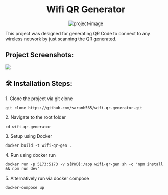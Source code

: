 
<h1 align="center" id="title">Wifi QR Generator</h1>

<p align="center"><img src="https://socialify.git.ci/saranb565/wifi-qr-generator/image?custom_description=A+web-application+to+generate+QR+codes+to+connect+to+any+wireless+network.&amp;description=1&amp;font=Inter&amp;language=1&amp;name=1&amp;owner=1&amp;pattern=Circuit+Board&amp;stargazers=1&amp;theme=Light" alt="project-image"></p>

<p id="description">This project was designed for generating QR Code to connect to any wireless network by just scanning the QR generated.</p>

<h2>Project Screenshots:</h2>

<img src="https://drive.google.com/file/d/1B1_NjGQvpUJDC4qWZ_j60Bm1Wyf7MjA1/view?usp=drivesdk" >

<h2>🛠️ Installation Steps:</h2>

<p>1. Clone the project via git clone</p>

```
git clone https://github.com/saranb565/wifi-qr-generator.git
```

<p>2. Navigate to the root folder </p>

```
cd wifi-qr-generator
```

<p>3. Setup using Docker</p>

```
docker build -t wifi-qr-gen .
```

<p>4. Run using docker run</p>

```
docker run -p 5173:5173 -v ${PWD}:/app wifi-qr-gen sh -c "npm install && npm run dev"
```

<p>5. Alternatively run via docker compose</p>

```
docker-compose up
```

